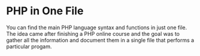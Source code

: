 # PHP in One File
You can find the main PHP language syntax and functions in just one file. The idea came after finishing a PHP online course and the goal was to gather all the information and document them in a single file that performs a particular progam.
